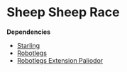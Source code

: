 # Sheep Sheep Race

**Dependencies**

- [Starling](https://github.com/Gamua/Starling-Framework)
- [Robotlegs](https://github.com/robotlegs/robotlegs-framework)
- [Robotlegs Extension Paliodor](https://github.com/RonaldoSetzer/robotlegs-extensions-Palidor)
